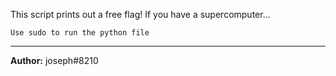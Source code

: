This script prints out a free flag! If you have a supercomputer...

`Use sudo to run the python file`

---
**Author:** joseph#8210